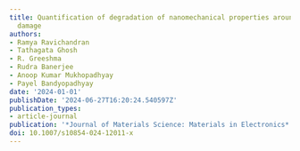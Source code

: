 ```yaml
---
title: Quantification of degradation of nanomechanical properties around a static
  damage
authors:
- Ramya Ravichandran
- Tathagata Ghosh
- R. Greeshma
- Rudra Banerjee
- Anoop Kumar Mukhopadhyay
- Payel Bandyopadhyay
date: '2024-01-01'
publishDate: '2024-06-27T16:20:24.540597Z'
publication_types:
- article-journal
publication: '*Journal of Materials Science: Materials in Electronics*'
doi: 10.1007/s10854-024-12011-x
---
```


